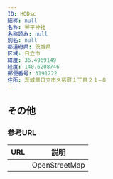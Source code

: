 ```yaml
---
ID: HODsc
総称: null
名称: 琴平神社
名称読み: null
別名: null
都道府県: 茨城県
区域: 日立市
緯度: 36.4969149
経度: 140.6208746
郵便番号: 3191222
住所: 茨城県日立市久慈町１丁目２１−８
---
```


## その他

### 参考URL

| URL | 説明          |
| --- | ------------- |
|     | OpenStreetMap |
